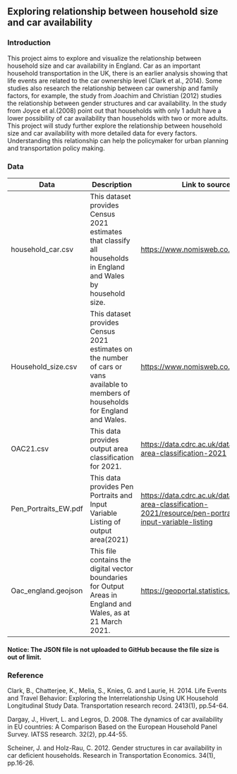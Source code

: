 ## Exploring relationship between household size and car availability
### Introduction
This project aims to explore and visualize the relationship between household size and car availability in England. Car as an important household transportation in the UK, there is an earlier analysis showing that life events are related to the car ownership level (Clark et al., 2014). Some studies also research the relationship between car ownership and family factors, for example, the study from Joachim and Christian (2012) studies the relationship between gender structures and car availability. In the study from Joyce et al.(2008) point out that households with only 1 adult have a lower possibility of car availability than households with two or more adults. This project will study further explore the relationship between household size and car availability with more detailed data for every factors. Understanding this relationship can help the policymaker for urban planning and transportation policy making.
### Data

| Data | Description | Link to source |
|---|---|---|
| household_car.csv | This dataset provides Census 2021 estimates that classify all households in England and Wales by household size. | https://www.nomisweb.co.uk |
| Household_size.csv | This dataset provides Census 2021 estimates on the number of cars or vans available to members of households for England and Wales. | https://www.nomisweb.co.uk |
| OAC21.csv | This data provides output area classification for 2021. | https://data.cdrc.ac.uk/dataset/output-area-classification-2021 |
| Pen_Portraits_EW.pdf | This data provides Pen Portraits and Input Variable Listing of output area(2021) | https://data.cdrc.ac.uk/dataset/output-area-classification-2021/resource/pen-portraits-and-input-variable-listing |
| Oac_england.geojson | This file contains the digital vector boundaries for Output Areas in England and Wales, as at 21 March 2021. | https://geoportal.statistics.gov.uk |

#### Notice: The JSON file is not uploaded to GitHub because the file size is out of limit.

### Reference
Clark, B., Chatterjee, K., Melia, S., Knies, G. and Laurie, H. 2014. Life Events and Travel Behavior: Exploring the Interrelationship Using UK Household Longitudinal Study Data. Transportation research record. 2413(1), pp.54-64.

Dargay, J., Hivert, L. and Legros, D. 2008. The dynamics of car availability in EU countries: A Comparison Based on the European Household Panel Survey. IATSS research. 32(2), pp.44-55.

Scheiner, J. and Holz-Rau, C. 2012. Gender structures in car availability in car deficient households. Research in Transportation Economics. 34(1), pp.16-26.
